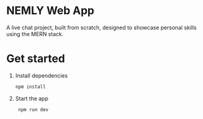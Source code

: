 # NEMLY Web App

A live chat project, built from scratch, designed to showcase personal skills using the MERN stack.

# Get started

1. Install dependencies

   ```bash
   npm install
   ```

2. Start the app

   ```bash
    npm run dev
   ```
